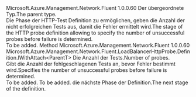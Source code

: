 <Type Name="IWithNumberOfProbes&lt;ParentT&gt;" FullName="Microsoft.Azure.Management.Network.Fluent.LoadBalancerHttpProbe.Definition.IWithNumberOfProbes&lt;ParentT&gt;">
  <TypeSignature Language="C#" Value="public interface IWithNumberOfProbes&lt;ParentT&gt;" />
  <TypeSignature Language="ILAsm" Value=".class public interface auto ansi abstract IWithNumberOfProbes`1&lt;ParentT&gt;" />
  <TypeSignature Language="DocId" Value="T:Microsoft.Azure.Management.Network.Fluent.LoadBalancerHttpProbe.Definition.IWithNumberOfProbes`1" />
  <TypeSignature Language="VB.NET" Value="Public Interface IWithNumberOfProbes(Of ParentT)" />
  <TypeSignature Language="F#" Value="type IWithNumberOfProbes&lt;'ParentT&gt; = interface" />
  <AssemblyInfo>
    <AssemblyName>Microsoft.Azure.Management.Network.Fluent</AssemblyName>
    <AssemblyVersion>1.0.0.60</AssemblyVersion>
  </AssemblyInfo>
  <TypeParameters>
    <TypeParameter Name="ParentT" />
  </TypeParameters>
  <Interfaces />
  <Docs>
    <typeparam name="ParentT"><span data-ttu-id="17ada-101">Der übergeordnete Typ.</span><span class="sxs-lookup"><span data-stu-id="17ada-101">The parent type.</span></span></typeparam>
    <summary>
            <span data-ttu-id="17ada-102">Die Phase der HTTP-Test Definition zu ermöglichen, geben die Anzahl der nicht erfolgreichen Tests aus, damit die Fehler ermittelt wird.</span><span class="sxs-lookup"><span data-stu-id="17ada-102">The stage of the HTTP probe definition allowing to specify the number of unsuccessful probes before failure is determined.</span></span>
            </summary>
    <remarks>To be added.</remarks>
  </Docs>
  <Members>
    <Member MemberName="WithNumberOfProbes">
      <MemberSignature Language="C#" Value="public Microsoft.Azure.Management.Network.Fluent.LoadBalancerHttpProbe.Definition.IWithAttach&lt;ParentT&gt; WithNumberOfProbes (int probes);" />
      <MemberSignature Language="ILAsm" Value=".method public hidebysig newslot virtual instance class Microsoft.Azure.Management.Network.Fluent.LoadBalancerHttpProbe.Definition.IWithAttach`1&lt;!ParentT&gt; WithNumberOfProbes(int32 probes) cil managed" />
      <MemberSignature Language="DocId" Value="M:Microsoft.Azure.Management.Network.Fluent.LoadBalancerHttpProbe.Definition.IWithNumberOfProbes`1.WithNumberOfProbes(System.Int32)" />
      <MemberSignature Language="VB.NET" Value="Public Function WithNumberOfProbes (probes As Integer) As IWithAttach(Of ParentT)" />
      <MemberSignature Language="F#" Value="abstract member WithNumberOfProbes : int -&gt; Microsoft.Azure.Management.Network.Fluent.LoadBalancerHttpProbe.Definition.IWithAttach&lt;'ParentT&gt;" Usage="iWithNumberOfProbes.WithNumberOfProbes probes" />
      <MemberType>Method</MemberType>
      <AssemblyInfo>
        <AssemblyName>Microsoft.Azure.Management.Network.Fluent</AssemblyName>
        <AssemblyVersion>1.0.0.60</AssemblyVersion>
      </AssemblyInfo>
      <ReturnValue>
        <ReturnType>Microsoft.Azure.Management.Network.Fluent.LoadBalancerHttpProbe.Definition.IWithAttach&lt;ParentT&gt;</ReturnType>
      </ReturnValue>
      <Parameters>
        <Parameter Name="probes" Type="System.Int32" />
      </Parameters>
      <Docs>
        <param name="probes"><span data-ttu-id="17ada-103">Die Anzahl der Tests.</span><span class="sxs-lookup"><span data-stu-id="17ada-103">Number of probes.</span></span></param>
        <summary>
            <span data-ttu-id="17ada-104">Gibt die Anzahl der fehlgeschlagenen Tests an, bevor Fehler bestimmt wird.</span><span class="sxs-lookup"><span data-stu-id="17ada-104">Specifies the number of unsuccessful probes before failure is determined.</span></span>
            </summary>
        <returns>To be added.</returns>
        <remarks>To be added.</remarks>
        <return><span data-ttu-id="17ada-105">die nächste Phase der Definition.</span><span class="sxs-lookup"><span data-stu-id="17ada-105">The next stage of the definition.</span></span></return>
      </Docs>
    </Member>
  </Members>
</Type>